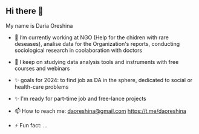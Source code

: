 ## Hi there 👋
My name is Daria Oreshina

- 🔭 I’m currently working at NGO (Help for the chidren with rare deseases), analise data for the Organization's reports, conducting sociological research in coolaboration with doctors 

- 🌱 I keep on studying data analysis tools and instruments with free courses and webinars
- ✨ goals for 2024: to find job as DA in the sphere, dedicated to social or health-care problems 

- ✨ I'm ready for part-time job and free-lance projects 
- 📫 How to reach me: 
daoreshina@gmail.com
https://t.me/daoreshina

- ⚡ Fun fact: ...


